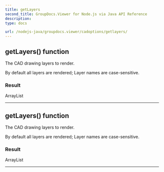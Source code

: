 ```yaml
---
title: getLayers
second_title: GroupDocs.Viewer for Node.js via Java API Reference
description: 
type: docs

url: /nodejs-java/groupdocs.viewer/cadoptions/getlayers/
---
```


## getLayers()  function

 The CAD drawing layers to render.
 
 
 
 By default all layers are rendered;
 Layer names are case-sensitive.
 
 

### Result
ArrayList


---


## getLayers()  function

 The CAD drawing layers to render.
 
 
 
 By default all layers are rendered;
 Layer names are case-sensitive.
 
 

### Result
ArrayList


---


